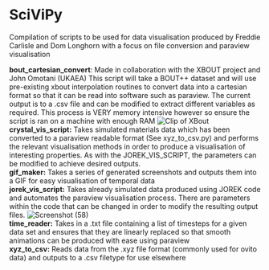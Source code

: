 # SciViPy

Compilation of scripts to be used for data visualisation produced by Freddie Carlisle and Dom Longhorn with a focus on file conversion and paraview visualisation

**bout_cartesian_convert**: 
    Made in collaboration with the XBOUT project and John Omotani (UKAEA)
    This script will take a BOUT++ dataset and will use pre-existing xbout interpolation routines to convert data into a cartesian format so that it can be read into software such as paraview. The current output is to a .csv file and can be modified to extract different variables as required. This process is VERY memory intensive however so ensure the script is ran on a machine with enough RAM ![Clip of XBout](https://user-images.githubusercontent.com/64920607/191275860-8a3a2c59-a197-4296-9c45-fcc3e119485e.png) \
**crystal_vis_script:**
    Takes simulated materials data which has been converted to a paraview readable format (See xyz_to_csv.py) and performs the relevant visualisation methods in order to produce a visualisation of interesting properties. As with the JOREK_VIS_SCRIPT, the parameters can be modified to achieve desired outputs. \
**gif_maker:**
    Takes a series of generated screenshots and outputs them into a GIF for easy visualisation of temporal data \
**jorek_vis_script:**
    Takes already simulated data produced using JOREK code and automates the paraview visualisation process. There are parameters within the code that can be changed in order to modify the resulting output files. ![Screenshot (58)](https://user-images.githubusercontent.com/110162827/191276969-16926ce2-cdf6-45c2-8770-bf94929f8870.png) \
**time_reader:**
    Takes in a .txt file containing a list of timesteps for a given data set and ensures that they are linearly replaced so that smooth animations can be produced with ease using paraview \
**xyz_to_csv:**
    Reads data from the .xyz file format (commonly used for ovito data) and outputs to a .csv filetype for use elsewhere 

